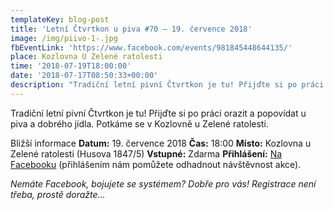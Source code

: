 ```yaml
---
templateKey: blog-post
title: 'Letní Čtvrtkon u piva #70 – 19. července 2018'
image: /img/piivo-1-.jpg
fbEventLink: 'https://www.facebook.com/events/981845448644135/'
place: Kozlovna U Zelené ratolesti
time: '2018-07-19T18:00:00'
date: '2018-07-17T08:50:33+00:00'
description: "Tradiční letní pivní Čtvrtkon je tu! Přijďte si po práci orazit a popovídat u piva a dobrého jídla. Potkáme se v Kozlovně u Zelené ratolesti.Bližší informaceDatum:\_19. července 2018Čas:\_18:00Místo:\_Kozlovna..."
---
```

Tradiční letní pivní Čtvrtkon je tu! Přijďte si po práci orazit a popovídat u piva a dobrého jídla. Potkáme se v Kozlovně u Zelené ratolesti.

Bližší informace **Datum:** 19. července 2018 **Čas:** 18:00 **Místo:** Kozlovna u Zelené ratolesti (Husova 1847/5) **Vstupné:** Zdarma **Přihlášení:** [Na Facebooku](https://www.facebook.com/events/981845448644135/) (přihlášením nám pomůžete odhadnout návštěvnost akce).

_Nemáte Facebook, bojujete se systémem? Dobře pro vás! Registrace není třeba, prostě doražte…_
